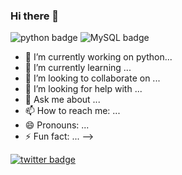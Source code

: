 ### Hi there 👋



![python badge](https://img.shields.io/badge/python%20-%2314354C.svg?&style=for-the-badge&logo=python&logoColor=white)
![MySQL badge](https://img.shields.io/badge/mysql-%2300f.svg?&style=for-the-badge&logo=mysql&logoColor=white)

- 🔭 I’m currently working on python...
- 🌱 I’m currently learning ...
- 👯 I’m looking to collaborate on ...
- 🤔 I’m looking for help with ...
- 💬 Ask me about ...
- 📫 How to reach me: ...
- 😄 Pronouns: ...
- ⚡ Fun fact: ...
-->

[![twitter badge](https://img.shields.io/badge/yellowmilk%20-%231DA1F2.svg?&style=for-the-badge&logo=Twitter&logoColor=white)](https://twitter.com)
